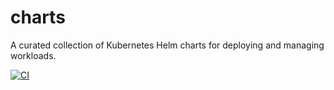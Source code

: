 # charts

A curated collection of Kubernetes Helm charts for deploying and managing workloads.

[![CI](https://github.com/sixafter/charts/workflows/ci/badge.svg)](https://github.com/sixafter/charts/actions)
